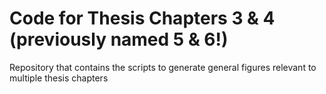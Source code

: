 # Code for Thesis Chapters 3 & 4 (previously named 5 & 6!)
Repository that contains the scripts to generate general figures relevant to multiple thesis chapters 
